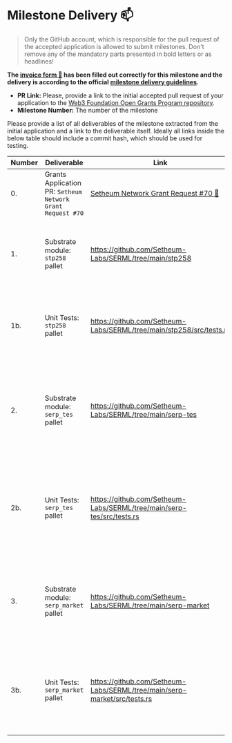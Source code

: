 # Milestone Delivery :mailbox:

> Only the GitHub account, which is responsible for the pull request of the accepted application is allowed to submit milestones. Don't remove any of the mandatory parts presented in bold letters or as headlines!

**The [invoice form :pencil:](https://forms.gle/8Wx7nxtq8fKrsuEz8) has been filled out correctly for this milestone and the delivery is according to the official [milestone delivery guidelines](https://github.com/w3f/General-Grants-Program/blob/master/grants/milestone-deliverables-guidelines.md).**  

* **PR Link:** Please, provide a link to the initial accepted pull request of your application to the [Web3 Foundation Open Grants Program repository](https://github.com/w3f/Open-Grants-Program). 
* **Milestone Number:** The number of the milestone

Please provide a list of all deliverables of the milestone extracted from the initial application and a link to the deliverable itself. Ideally all links inside the below table should include a commit hash, which should be used for testing.

| Number | Deliverable | Link | Notes |
| ------------- | ------------- | ------------- |------------- |
| 0. | Grants Application PR: `Setheum Network Grant Request #70` |[Setheum Network Grant Request #70 :pencil:](https://github.com/w3f/Open-Grants-Program/pull/70) | The Link to the Original Grant Application PR #70 | 
| 1. | Substrate module: `stp258` pallet | https://github.com/Setheum-Labs/SERML/tree/main/stp258 | The source code of The STP258 Pallet, the Setheum Tokenisation Protocol to Fiat | 
| 1b. | Unit Tests: `stp258` pallet | https://github.com/Setheum-Labs/SERML/tree/main/stp258/src/tests.rs | The unit tests for The STP258 Pallet, the Setheum Tokenisation Protocol to Fiat | 
| 2.  | Substrate module: `serp_tes` pallet | https://github.com/Setheum-Labs/SERML/tree/main/serp-tes | The source code of The SERP-TES Pallet, the Setheum Elastic Reserve Protocol - Token Elasticity of Supply | 
| 2b. | Unit Tests: `serp_tes` pallet | https://github.com/Setheum-Labs/SERML/tree/main/serp-tes/src/tests.rs | The unit tests for The SERP-TES Pallet, the Setheum Elastic Reserve Protocol - Token Elasticity of Supply | 
| 3.  | Substrate module: `serp_market` pallet | https://github.com/Setheum-Labs/SERML/tree/main/serp-market | The source code of The SERP-Market Pallet, the Setheum Elastic Reserve Protocol - Market| 
| 3b. | Unit Tests: `serp_market` pallet | https://github.com/Setheum-Labs/SERML/tree/main/serp-market/src/tests.rs | The unit tests for The SERP-Market Pallet, the Setheum Elastic Reserve Protocol - Market | 
